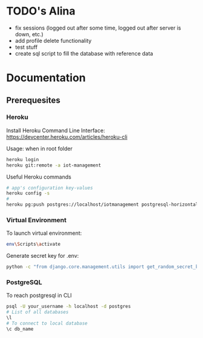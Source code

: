 # TODO's Alina
* fix sessions (logged out after some time, logged out after server is down, etc.)
* add profile delete functionality
* test stuff
* create sql script to fill the database with reference data


# Documentation

## Prerequesites

### Heroku
Install Heroku Command Line Interface: https://devcenter.heroku.com/articles/heroku-cli  
  
Usage: when in root folder
```Bash
heroku login
heroku git:remote -a iot-management
```
Useful Heroku commands
```Bash
# app's configuration key-values
heroku config -s
#
heroku pg:push postgres://localhost/iotmanagement postgresql-horizontal-68677
```

### Virtual Environment

To launch virtual environment:
```Bash
env\Scripts\activate
```

Generate secret key for .env:
```Bash
python -c "from django.core.management.utils import get_random_secret_key; print(get_random_secret_key())"
```

### PostgreSQL
To reach postgresql in CLI
```Bash
psql -U your_username -h localhost -d postgres
# List of all databases
\l
# To connect to local database
\c db_name
```